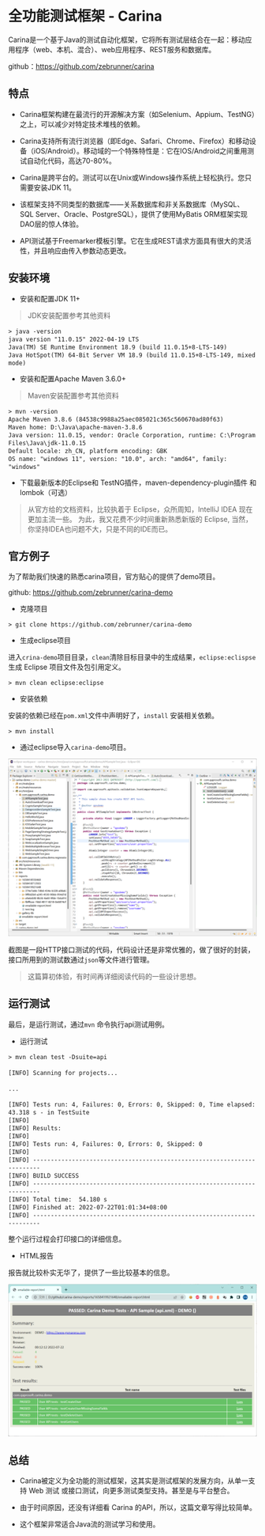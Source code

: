# 全功能测试框架 - Carina


Carina是一个基于Java的测试自动化框架，它将所有测试层结合在一起：移动应用程序（web、本机、混合）、web应用程序、REST服务和数据库。

github：https://github.com/zebrunner/carina

## 特点

* Carina框架构建在最流行的开源解决方案（如Selenium、Appium、TestNG）之上，可以减少对特定技术堆栈的依赖。

* Carina支持所有流行浏览器（即Edge、Safari、Chrome、Firefox）和移动设备（iOS/Android）。移动域的一个特殊特性是：它在IOS/Android之间重用测试自动化代码，高达70-80%。

* Carina是跨平台的。测试可以在Unix或Windows操作系统上轻松执行。您只需要安装JDK 11。

* 该框架支持不同类型的数据库——关系数据库和非关系数据库（MySQL、SQL Server、Oracle、PostgreSQL），提供了使用MyBatis ORM框架实现DAO层的惊人体验。

* API测试基于Freemarker模板引擎。它在生成REST请求方面具有很大的灵活性，并且响应由传入参数动态更改。


## 安装环境

* 安装和配置JDK 11+

> JDK安装配置参考其他资料

```shell
> java -version
java version "11.0.15" 2022-04-19 LTS
Java(TM) SE Runtime Environment 18.9 (build 11.0.15+8-LTS-149)
Java HotSpot(TM) 64-Bit Server VM 18.9 (build 11.0.15+8-LTS-149, mixed mode)
```

* 安装和配置Apache Maven 3.6.0+

> Maven安装配置参考其他资料

```shell
> mvn -version
Apache Maven 3.8.6 (84538c9988a25aec085021c365c560670ad80f63)
Maven home: D:\Java\apache-maven-3.8.6
Java version: 11.0.15, vendor: Oracle Corporation, runtime: C:\Program Files\Java\jdk-11.0.15
Default locale: zh_CN, platform encoding: GBK
OS name: "windows 11", version: "10.0", arch: "amd64", family: "windows"
```

* 下载最新版本的Eclipse和 TestNG插件，maven-dependency-plugin插件 和 lombok（可选）

> 从官方给的文档资料，比较执着于 Eclipse，众所周知，IntelliJ IDEA 现在更加主流一些。 为此，我又花费不少时间重新熟悉新版的 Eclipse, 当然，你坚持IDEA也问题不大，只是不同的IDE而已。


## 官方例子

为了帮助我们快速的熟悉carina项目，官方贴心的提供了demo项目。

github: https://github.com/zebrunner/carina-demo

* 克隆项目

```shell
> git clone https://github.com/zebrunner/carina-demo
```

* 生成eclipse项目

进入`crina-demo`项目目录，`clean`清除目标目录中的生成结果，`eclipse:eclispse`生成 Eclipse 项目文件及包引用定义。

```
> mvn clean eclipse:eclipse
```

* 安装依赖

安装的依赖已经在`pom.xml`文件中声明好了，`install` 安装相关依赖。

```shell
> mvn install
```

* 通过eclipse导入`carina-demo`项目。

![](./images/carina-demo.png)


截图是一段HTTP接口测试的代码，代码设计还是非常优雅的，做了很好的封装，接口所用到的测试数通过`json`等文件进行管理。

> 这篇算初体验，有时间再详细阅读代码的一些设计思想。

## 运行测试

最后，是运行测试，通过`mvn` 命令执行api测试用例。

* 运行测试

```shell
> mvn clean test -Dsuite=api

[INFO] Scanning for projects...

...

[INFO] Tests run: 4, Failures: 0, Errors: 0, Skipped: 0, Time elapsed: 43.318 s - in TestSuite
[INFO]
[INFO] Results:
[INFO]
[INFO] Tests run: 4, Failures: 0, Errors: 0, Skipped: 0
[INFO]
[INFO] ------------------------------------------------------------------------
[INFO] BUILD SUCCESS
[INFO] ------------------------------------------------------------------------
[INFO] Total time:  54.180 s
[INFO] Finished at: 2022-07-22T01:01:34+08:00
[INFO] ------------------------------------------------------------------------
```

整个运行过程会打印接口的详细信息。


* HTML报告

报告就比较朴实无华了，提供了一些比较基本的信息。

![](./images/carina-report.png)


## 总结

* Carina被定义为全功能的测试框架，这其实是测试框架的发展方向，从单一支持 Web 测试 或接口测试，向更多测试类型支持。甚至是与平台整合。

* 由于时间原因，还没有详细看 Carina 的API，所以，这篇文章写得比较简单。

* 这个框架非常适合Java流的测试学习和使用。
